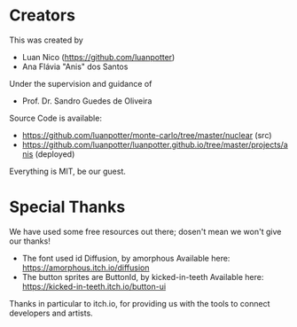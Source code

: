 # Creators
This was created by

* Luan Nico (https://github.com/luanpotter)
* Ana Flávia "Anis" dos Santos

Under the supervision and guidance of

* Prof. Dr. Sandro Guedes de Oliveira

Source Code is available:

* https://github.com/luanpotter/monte-carlo/tree/master/nuclear (src)
* https://github.com/luanpotter/luanpotter.github.io/tree/master/projects/anis (deployed)

Everything is MIT, be our guest.

# Special Thanks

We have used some free resources out there; dosen't mean we won't give our thanks!

* The font used id Diffusion, by amorphous
  Available here: https://amorphous.itch.io/diffusion
* The button sprites are ButtonId, by kicked-in-teeth
  Available here: https://kicked-in-teeth.itch.io/button-ui

Thanks in particular to itch.io, for providing us with the tools to connect developers and artists.
